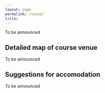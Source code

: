 ```yaml
---
layout: page
permalink: /venue/
title: 
---
```


To be announced

## Detailed map of course venue

To be announced

## Suggestions for accomodation

To be announced